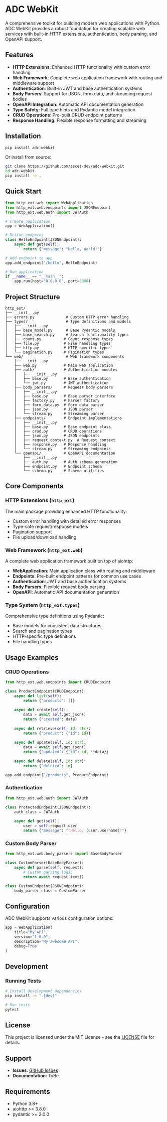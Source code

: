 # ADC WebKit

A comprehensive toolkit for building modern web applications with Python. ADC WebKit provides a robust foundation for creating scalable web services with built-in HTTP extensions, authentication, body parsing, and OpenAPI support.

## Features

- **HTTP Extensions**: Enhanced HTTP functionality with custom error handling
- **Web Framework**: Complete web application framework with routing and middleware support
- **Authentication**: Built-in JWT and base authentication systems
- **Body Parsers**: Support for JSON, form data, and streaming request bodies
- **OpenAPI Integration**: Automatic API documentation generation
- **Type Safety**: Full type hints and Pydantic model integration
- **CRUD Operations**: Pre-built CRUD endpoint patterns
- **Response Handling**: Flexible response formatting and streaming

## Installation

```bash
pip install adc-webkit
```

Or install from source:

```bash
git clone https://github.com/ascet-dev/adc-webkit.git
cd adc-webkit
pip install -e .
```

## Quick Start

```python
from http_ext.web import WebApplication
from http_ext.web.endpoints import JSONEndpoint
from http_ext.web.auth import JWTAuth

# Create application
app = WebApplication()

# Define endpoint
class HelloEndpoint(JSONEndpoint):
    async def get(self):
        return {"message": "Hello, World!"}

# Add endpoint to app
app.add_endpoint("/hello", HelloEndpoint)

# Run application
if __name__ == "__main__":
    app.run(host="0.0.0.0", port=8000)
```

## Project Structure

```
http_ext/
├── __init__.py
├── errors.py              # Custom HTTP error handling
├── types/                 # Type definitions and models
│   ├── __init__.py
│   ├── base_model.py      # Base Pydantic models
│   ├── base_search.py     # Search functionality types
│   ├── count.py          # Count response types
│   ├── file.py           # File handling types
│   ├── http.py           # HTTP-specific types
│   └── pagination.py     # Pagination types
└── web/                   # Web framework components
    ├── __init__.py
    ├── web.py            # Main web application
    ├── auth/             # Authentication modules
    │   ├── __init__.py
    │   ├── base.py       # Base authentication
    │   └── jwt.py        # JWT authentication
    ├── body_parsers/     # Request body parsers
    │   ├── __init__.py
    │   ├── base.py       # Base parser interface
    │   ├── factory.py    # Parser factory
    │   ├── form_data.py  # Form data parser
    │   ├── json.py       # JSON parser
    │   └── stream.py     # Streaming parser
    ├── endpoints/        # Endpoint implementations
    │   ├── __init__.py
    │   ├── base.py       # Base endpoint class
    │   ├── crud.py       # CRUD operations
    │   ├── json.py       # JSON endpoints
    │   ├── request_context.py  # Request context
    │   ├── response.py   # Response handling
    │   └── stream.py     # Streaming endpoints
    └── openapi/          # OpenAPI documentation
        ├── __init__.py
        ├── auth.py       # Auth schema generation
        ├── endpoint.py   # Endpoint schema
        └── schema.py     # Schema utilities
```

## Core Components

### HTTP Extensions (`http_ext`)

The main package providing enhanced HTTP functionality:

- Custom error handling with detailed error responses
- Type-safe request/response models
- Pagination support
- File upload/download handling

### Web Framework (`http_ext.web`)

A complete web application framework built on top of aiohttp:

- **WebApplication**: Main application class with routing and middleware
- **Endpoints**: Pre-built endpoint patterns for common use cases
- **Authentication**: JWT and base authentication systems
- **Body Parsers**: Flexible request body parsing
- **OpenAPI**: Automatic API documentation generation

### Type System (`http_ext.types`)

Comprehensive type definitions using Pydantic:

- Base models for consistent data structures
- Search and pagination types
- HTTP-specific type definitions
- File handling types

## Usage Examples


### CRUD Operations

```python
from http_ext.web.endpoints import CRUDEndpoint

class ProductEndpoint(CRUDEndpoint):
    async def list(self):
        return {"products": []}
    
    async def create(self):
        data = await self.get_json()
        return {"created": data}
    
    async def retrieve(self, id: str):
        return {"product": {"id": id}}
    
    async def update(self, id: str):
        data = await self.get_json()
        return {"updated": {"id": id, **data}}
    
    async def delete(self, id: str):
        return {"deleted": id}

app.add_endpoint("/products", ProductEndpoint)
```

### Authentication

```python
from http_ext.web.auth import JWTAuth

class ProtectedEndpoint(JSONEndpoint):
    auth_class = JWTAuth
    
    async def get(self):
        user = self.request.user
        return {"message": f"Hello, {user.username}!"}
```

### Custom Body Parser

```python
from http_ext.web.body_parsers import BaseBodyParser

class CustomParser(BaseBodyParser):
    async def parse(self, request):
        # Custom parsing logic
        return await request.text()

class CustomEndpoint(JSONEndpoint):
    body_parser_class = CustomParser
```

## Configuration

ADC WebKit supports various configuration options:

```python
app = WebApplication(
    title="My API",
    version="1.0.0",
    description="My awesome API",
    debug=True
)
```

## Development

### Running Tests

```bash
# Install development dependencies
pip install -e ".[dev]"

# Run tests
pytest
```


## License

This project is licensed under the MIT License - see the [LICENSE](LICENSE) file for details.

## Support

- **Issues**: [GitHub Issues](https://github.com/ascet-dev/adc-webkit/issues)
- **Documentation**: ToBe

## Requirements

- Python 3.8+
- aiohttp >= 3.8.0
- pydantic >= 2.0.0 
